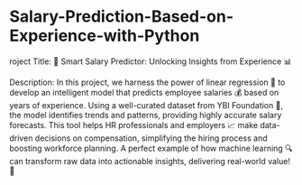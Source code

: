 # Salary-Prediction-Based-on-Experience-with-Python

roject Title: 💼 Smart Salary Predictor: Unlocking Insights from Experience 📊

Description:
In this project, we harness the power of linear regression 🧠 to develop an intelligent model that predicts employee salaries 💰 based on years of experience. Using a well-curated dataset from YBI Foundation 📂, the model identifies trends and patterns, providing highly accurate salary forecasts. This tool helps HR professionals and employers 📈 make data-driven decisions on compensation, simplifying the hiring process and boosting workforce planning. A perfect example of how machine learning 🔍 can transform raw data into actionable insights, delivering real-world value! 🌟
